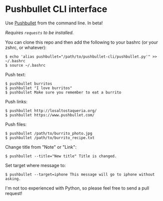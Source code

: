 Pushbullet CLI interface
========================

Use [Pushbullet](https://www.pushbullet.com/) from the command line. In beta!

*Requires `requests` to be installed.*

You can clone this repo and then add the following to your bashrc (or your zshrc, or whatever):

    $ echo 'alias pushbullet="/path/to/pushbullet-cli/pushbullet.py'" >> ~/.bashrc
    $ source ~/.bashrc

Push text:

    $ pushbullet burritos
    $ pushbullet "I love burritos"
    $ pushbullet Make sure you remember to eat a burrito

Push links:

    $ pushbullet http://losaltostaqueria.org/
    $ pushbullet https://www.pushbullet.com/

Push files:

    $ pushbullet /path/to/burrito_photo.jpg
    $ pushbullet /path/to/burrito_recipe.txt

Change title from "Note" or "Link":

    $ pushbullet --title="New title" Title is changed.
    
Set target where message to:

    $ pushbullet --target=iphone This message will go to iphone without asking.

I'm not too experienced with Python, so please feel free to send a pull request!

